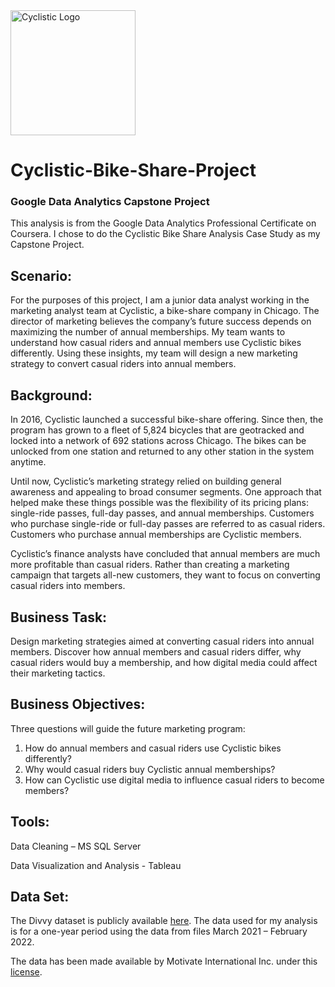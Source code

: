 <img src="https://user-images.githubusercontent.com/51356447/169710039-6ebd5d90-f78e-49fe-bf9c-c531ea1f6702.PNG" alt="Cyclistic Logo" width="200"/>


# Cyclistic-Bike-Share-Project
### Google Data Analytics Capstone Project

 
This analysis is from the Google Data Analytics Professional Certificate on Coursera. I chose to do the Cyclistic Bike Share Analysis Case Study as my Capstone Project.

## Scenario:
For the purposes of this project, I am a junior data analyst working in the marketing analyst team at Cyclistic, a bike-share company in Chicago. The director of marketing believes the company’s future success depends on maximizing the number of annual memberships. My team wants to understand how casual riders and annual members use Cyclistic bikes differently. Using these insights, my team will design a new marketing strategy to convert casual riders into annual members. 

## Background:
In 2016, Cyclistic launched a successful bike-share offering. Since then, the program has grown to a fleet of 5,824 bicycles that are geotracked and locked into a network of 692 stations across Chicago. The bikes can be unlocked from one station and returned to any other station in the system anytime.

Until now, Cyclistic’s marketing strategy relied on building general awareness and appealing to broad consumer segments. One approach that helped make these things possible was the flexibility of its pricing plans: single-ride passes, full-day passes, and annual memberships. Customers who purchase single-ride or full-day passes are referred to as casual riders. Customers who purchase annual memberships are Cyclistic members.

Cyclistic’s finance analysts have concluded that annual members are much more profitable than casual riders. Rather than creating a marketing campaign that targets all-new customers, they want to focus on  converting casual riders into members. 

## Business Task:

Design marketing strategies aimed at converting casual riders into annual members. Discover how annual members and casual riders differ, why casual riders would buy a membership, and how digital media could affect their marketing tactics. 

## Business Objectives:

Three questions will guide the future marketing program: 

1.	How do annual members and casual riders use Cyclistic bikes differently? 
2.	Why would casual riders buy Cyclistic annual memberships? 
3.	How can Cyclistic use digital media to influence casual riders to become members?

## Tools:

Data Cleaning – MS SQL Server

Data Visualization and Analysis - Tableau

## Data Set:

The Divvy dataset is publicly available [here](https://divvy-tripdata.s3.amazonaws.com/index.html). The data used for my analysis is for a one-year period using the data from files March 2021 – February 2022.

The data has been made available by Motivate International Inc. under this [license](https://ride.divvybikes.com/data-license-agreement).

